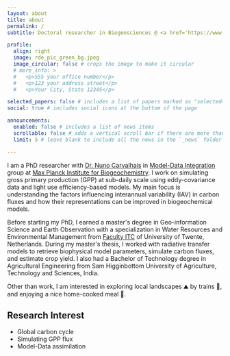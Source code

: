 ```yaml
---
layout: about
title: about
permalink: /
subtitle: Doctoral researcher in Biogeosciences @ <a href='https://www.bgc-jena.mpg.de/en'> Max Planck Institute for Biogeochemistry</a>.

profile:
  align: right
  image: rde_pic_green_bg.jpeg
  image_circular: false # crops the image to make it circular
  # more_info: >
  #   <p>555 your office number</p>
  #   <p>123 your address street</p>
  #   <p>Your City, State 12345</p>

selected_papers: false # includes a list of papers marked as "selected={true}"
social: true # includes social icons at the bottom of the page

announcements:
  enabled: false # includes a list of news items
  scrollable: false # adds a vertical scroll bar if there are more than 3 news items
  limit: 5 # leave blank to include all the news in the `_news` folder

---
```


I am a PhD researcher with <a href="https://www.bgc-jena.mpg.de/person/ncarval/5335138">Dr. Nuno Carvalhais</a> in <a href="https://www.bgc-jena.mpg.de/en/bgi/mdi">Model-Data Integration</a> group at <a href='https://www.bgc-jena.mpg.de/en'> Max Planck Institute for Biogeochemistry</a>. I work on simulating gross primary production (GPP) at sub-daily scale using eddy-covariance data and light use efficiency-based models. My main focus is understanding the factors influencing interannual variability (IAV) in carbon fluxes and how their representations can be improved in biogeochemical models.

Before starting my PhD, I earned a master's degree in Geo-information Science and Earth Observation with a specialization in Water Resources and Environmental Management from <a href="https://www.itc.nl/">Faculty ITC</a> of University of Twente, Netherlands. During my master's thesis, I worked with radiative transfer models to retrieve biophysical model parameters, simulate carbon fluxes, and estimate crop yield. I also had a Bachelor of Technology degree in Agricultural Engineering from Sam Higginbottom University of Agriculture, Technology and Sciences, India.

Other than work, I am interested in exploring local landscapes ⛰️ by trains 🚂, and enjoying a nice home-cooked meal 🍲.

<h2>Research Interest</h2>
<ul>
  <li>Global carbon cycle</li>
  <li>Simulating GPP flux</li>
  <li>Model-Data assimilation</li>
</ul>

